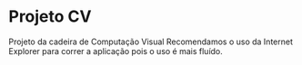 # Projeto CV
Projeto da cadeira de Computação Visual
Recomendamos o uso da Internet Explorer para correr a aplicação pois o uso é mais fluído.
